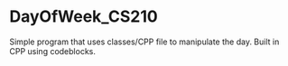 # DayOfWeek_CS210
Simple program that uses classes/CPP file to manipulate the day. Built in CPP using codeblocks.
